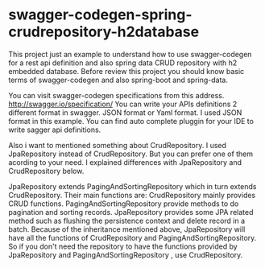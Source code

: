 # swagger-codegen-spring-crudrepository-h2database

This project just an example to understand how to use swagger-codegen for a rest api definition and also spring data CRUD repository with h2 embedded database. Before review this project you should know basic terms of swagger-codegen and also spring-boot and spring-data.

You can visit swagger-codegen specifications from this address. http://swagger.io/specification/
You can write your APIs definitions 2 different format in swagger. JSON format or Yaml format. I used JSON format in this example. You can find auto complete pluggin for your IDE to write sagger api definitions.

Also i want to mentioned something about CrudRepository. I used JpaRepository instead of CrudRepository. But you can prefer one of them acording to your need. I explained differences with JpaRepository and CrudRepository below.

JpaRepository extends PagingAndSortingRepository which in turn extends CrudRepository.
Their main functions are:
CrudRepository mainly provides CRUD functions.
PagingAndSortingRepository provide methods to do pagination and sorting records.
JpaRepository provides some JPA related method such as flushing the persistence context and delete record in a batch.
Because of the inheritance mentioned above,  JpaRepository will have all the functions of CrudRepository and PagingAndSortingRepository. So if you don't need the repository to have the functions provided by JpaRepository and PagingAndSortingRepository , use CrudRepository.
